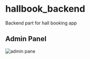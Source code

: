 # hallbook_backend
Backend part for hall booking app

## Admin Panel
![admin pane](https://github.com/[nischalmainali21]/[hallbook_final]/blob/[main]/1.jpg?raw=true)

